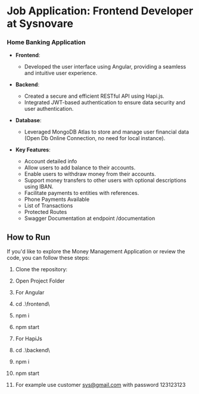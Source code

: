 # Job Application: Frontend Developer at Sysnovare

### Home Banking Application

- **Frontend**:
  - Developed the user interface using Angular, providing a seamless and intuitive user experience.

- **Backend**:
  - Created a secure and efficient RESTful API using Hapi.js.
  - Integrated JWT-based authentication to ensure data security and user authentication.

- **Database**:
  - Leveraged MongoDB Atlas to store and manage user financial data (Open Db Online Connection, no need for local instance).

- **Key Features**:
  - Account detailed info
  - Allow users to add balance to their accounts.
  - Enable users to withdraw money from their accounts.
  - Support money transfers to other users with optional descriptions using IBAN.
  - Facilitate payments to entities with references.
  - Phone Payments Available
  - List of Transactions
  - Protected Routes
  - Swagger Documentation at endpoint /documentation

## How to Run

If you'd like to explore the Money Management Application or review the code, you can follow these steps:

1. Clone the repository:

2. Open Project Folder

3. For Angular

4. cd .\frontend\

5. npm i

6. npm start

7. For HapiJs

8. cd .\backend\

9. npm i

10. npm start

11. For example use customer sys@gmail.com with password 123123123
